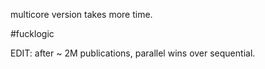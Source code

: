 multicore version takes more time. 

#fucklogic



EDIT: after ~ 2M publications, parallel wins over sequential. 